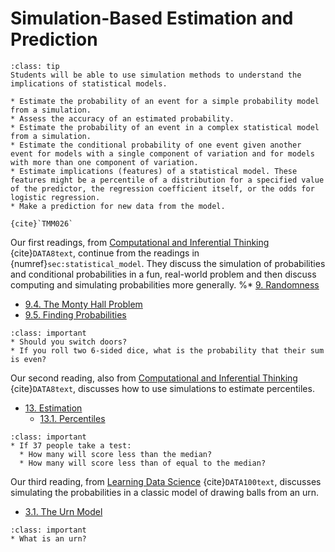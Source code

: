 # Simulation-Based Estimation and Prediction

```{admonition} Learning Outcome
:class: tip
Students will be able to use simulation methods to understand the implications of statistical models. 
```

```{admonition} Sample Tasks
* Estimate the probability of an event for a simple probability model from a simulation.
* Assess the accuracy of an estimated probability.
* Estimate the probability of an event in a complex statistical model from a simulation.
* Estimate the conditional probability of one event given another event for models with a single component of variation and for models with more than one component of variation.
* Estimate implications (features) of a statistical model. These features might be a percentile of a distribution for a specified value of the predictor, the regression coefficient itself, or the odds for logistic regression.
* Make a prediction for new data from the model.

{cite}`TMM026`
```

Our first readings, from [Computational and Inferential Thinking](https://inferentialthinking.com/chapters/intro.html) {cite}`DATA8text`, continue from the readings in {numref}`sec:statistical_model`. 
They discuss the simulation of probabilities and conditional probabilities in a fun, real-world problem and then discuss computing and simulating probabilities more generally.
%* [9. Randomness](https://inferentialthinking.com/chapters/09/Randomness.html)
* [9.4. The Monty Hall Problem](https://inferentialthinking.com/chapters/09/4/Monty_Hall_Problem.html)
* [9.5. Finding Probabilities](https://inferentialthinking.com/chapters/09/5/Finding_Probabilities.html)

```{admonition} Reading Questions
:class: important
* Should you switch doors?
* If you roll two 6-sided dice, what is the probability that their sum is even?
```


Our second reading, also from [Computational and Inferential Thinking](https://inferentialthinking.com/chapters/intro.html) {cite}`DATA8text`, discusses how to use simulations to estimate percentiles.
* [13. Estimation](https://inferentialthinking.com/chapters/13/Estimation.html)
  * [13.1. Percentiles](https://inferentialthinking.com/chapters/13/1/Percentiles.html)

```{admonition} Reading Questions
:class: important
* If 37 people take a test:
  * How many will score less than the median?
  * How many will score less than of equal to the median?
```

Our third reading, from [Learning Data Science](http://www.textbook.ds100.org/intro.html) {cite}`DATA100text`, discusses simulating the probabilities in a classic model of drawing balls from an urn.
* [3.1. The Urn Model](http://www.textbook.ds100.org/ch/03/theory_urn.html)

```{admonition} Reading Question
:class: important
* What is an urn?
```
